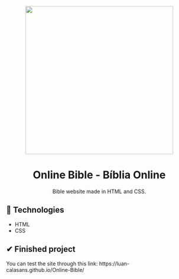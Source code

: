 <div align="center">
  <img src="https://user-images.githubusercontent.com/69552520/178077202-4e589b7f-c90b-4861-aed7-b59a4d247431.png" width="400px">
  <h1>Online Bible - Bíblia Online</h1>
  <p>Bible website made in HTML and CSS.</p>
</p>
</div>

<h2>🚀 Technologies</h2>
<ul>
  <li>HTML</li>
  <li>CSS</li>
</ul>

<h2>✔ Finished project</h2>
<p>You can test the site through this link: https://luan-calasans.github.io/Online-Bible/</p>

